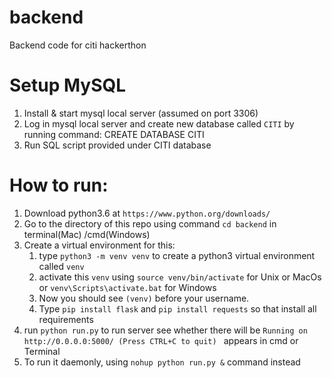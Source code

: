 # backend
Backend code for citi hackerthon 

# Setup MySQL
1. Install & start mysql local server (assumed on port 3306)
2. Log in mysql local server and create new database called `CITI` by running command: CREATE DATABASE CITI
3. Run SQL script provided under CITI database

# How to run:
1. Download python3.6 at `https://www.python.org/downloads/`
2. Go to the directory of this repo using command `cd backend` in terminal(Mac) /cmd(Windows)
3. Create a virtual environment for this:
    1) type `python3 -m venv venv` to create a python3 virtual environment called `venv`
    2) activate this `venv` using `source venv/bin/activate` for Unix or MacOs or
                                  `venv\Scripts\activate.bat` for Windows
    3) Now you should see `(venv)` before your username. 
    4) Type `pip install flask` and `pip install requests` so that install all requirements
4. run `python run.py` to run server see whether there will be `Running on http://0.0.0.0:5000/ (Press CTRL+C to quit)
` appears in cmd or Terminal
5. To run it daemonly, using `nohup python run.py &` command instead
